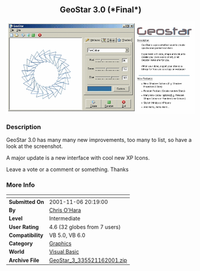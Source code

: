 ﻿<div align="center">

## GeoStar 3\.0 \(\*Final\*\)

<img src="PIC2001116547138466.gif">
</div>

### Description

GeoStar 3.0 has many many new improvements, too many to list, so have a look at the screenshot.

A major update is a new interface with cool new XP Icons.

Leave a vote or a comment or something. Thanks
 
### More Info
 


<span>             |<span>
---                |---
**Submitted On**   |2001-11-06 20:19:00
**By**             |[Chris O'Hara](https://github.com/Planet-Source-Code/PSCIndex/blob/master/ByAuthor/chris-o-hara.md)
**Level**          |Intermediate
**User Rating**    |4.6 (32 globes from 7 users)
**Compatibility**  |VB 5\.0, VB 6\.0
**Category**       |[Graphics](https://github.com/Planet-Source-Code/PSCIndex/blob/master/ByCategory/graphics__1-46.md)
**World**          |[Visual Basic](https://github.com/Planet-Source-Code/PSCIndex/blob/master/ByWorld/visual-basic.md)
**Archive File**   |[GeoStar\_3\_335521162001\.zip](https://github.com/Planet-Source-Code/chris-o-hara-geostar-3-0-final__1-28686/archive/master.zip)








